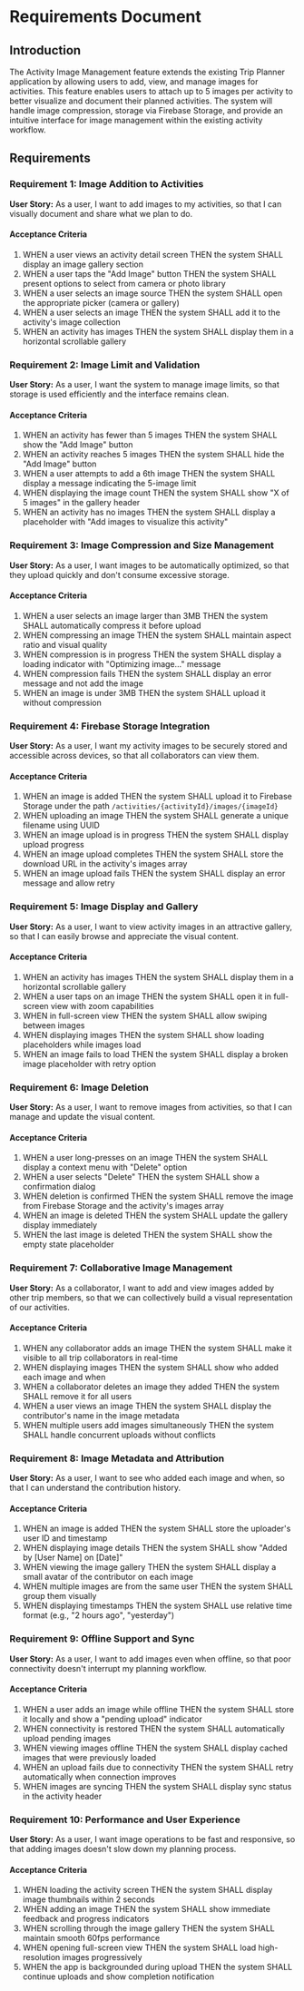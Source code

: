 # Requirements Document

## Introduction

The Activity Image Management feature extends the existing Trip Planner application by allowing users to add, view, and manage images for activities. This feature enables users to attach up to 5 images per activity to better visualize and document their planned activities. The system will handle image compression, storage via Firebase Storage, and provide an intuitive interface for image management within the existing activity workflow.

## Requirements

### Requirement 1: Image Addition to Activities

**User Story:** As a user, I want to add images to my activities, so that I can visually document and share what we plan to do.

#### Acceptance Criteria

1. WHEN a user views an activity detail screen THEN the system SHALL display an image gallery section
2. WHEN a user taps the "Add Image" button THEN the system SHALL present options to select from camera or photo library
3. WHEN a user selects an image source THEN the system SHALL open the appropriate picker (camera or gallery)
4. WHEN a user selects an image THEN the system SHALL add it to the activity's image collection
5. WHEN an activity has images THEN the system SHALL display them in a horizontal scrollable gallery

### Requirement 2: Image Limit and Validation

**User Story:** As a user, I want the system to manage image limits, so that storage is used efficiently and the interface remains clean.

#### Acceptance Criteria

1. WHEN an activity has fewer than 5 images THEN the system SHALL show the "Add Image" button
2. WHEN an activity reaches 5 images THEN the system SHALL hide the "Add Image" button
3. WHEN a user attempts to add a 6th image THEN the system SHALL display a message indicating the 5-image limit
4. WHEN displaying the image count THEN the system SHALL show "X of 5 images" in the gallery header
5. WHEN an activity has no images THEN the system SHALL display a placeholder with "Add images to visualize this activity"

### Requirement 3: Image Compression and Size Management

**User Story:** As a user, I want images to be automatically optimized, so that they upload quickly and don't consume excessive storage.

#### Acceptance Criteria

1. WHEN a user selects an image larger than 3MB THEN the system SHALL automatically compress it before upload
2. WHEN compressing an image THEN the system SHALL maintain aspect ratio and visual quality
3. WHEN compression is in progress THEN the system SHALL display a loading indicator with "Optimizing image..." message
4. WHEN compression fails THEN the system SHALL display an error message and not add the image
5. WHEN an image is under 3MB THEN the system SHALL upload it without compression

### Requirement 4: Firebase Storage Integration

**User Story:** As a user, I want my activity images to be securely stored and accessible across devices, so that all collaborators can view them.

#### Acceptance Criteria

1. WHEN an image is added THEN the system SHALL upload it to Firebase Storage under the path `/activities/{activityId}/images/{imageId}`
2. WHEN uploading an image THEN the system SHALL generate a unique filename using UUID
3. WHEN an image upload is in progress THEN the system SHALL display upload progress
4. WHEN an image upload completes THEN the system SHALL store the download URL in the activity's images array
5. WHEN an image upload fails THEN the system SHALL display an error message and allow retry

### Requirement 5: Image Display and Gallery

**User Story:** As a user, I want to view activity images in an attractive gallery, so that I can easily browse and appreciate the visual content.

#### Acceptance Criteria

1. WHEN an activity has images THEN the system SHALL display them in a horizontal scrollable gallery
2. WHEN a user taps on an image THEN the system SHALL open it in full-screen view with zoom capabilities
3. WHEN in full-screen view THEN the system SHALL allow swiping between images
4. WHEN displaying images THEN the system SHALL show loading placeholders while images load
5. WHEN an image fails to load THEN the system SHALL display a broken image placeholder with retry option

### Requirement 6: Image Deletion

**User Story:** As a user, I want to remove images from activities, so that I can manage and update the visual content.

#### Acceptance Criteria

1. WHEN a user long-presses on an image THEN the system SHALL display a context menu with "Delete" option
2. WHEN a user selects "Delete" THEN the system SHALL show a confirmation dialog
3. WHEN deletion is confirmed THEN the system SHALL remove the image from Firebase Storage and the activity's images array
4. WHEN an image is deleted THEN the system SHALL update the gallery display immediately
5. WHEN the last image is deleted THEN the system SHALL show the empty state placeholder

### Requirement 7: Collaborative Image Management

**User Story:** As a collaborator, I want to add and view images added by other trip members, so that we can collectively build a visual representation of our activities.

#### Acceptance Criteria

1. WHEN any collaborator adds an image THEN the system SHALL make it visible to all trip collaborators in real-time
2. WHEN displaying images THEN the system SHALL show who added each image and when
3. WHEN a collaborator deletes an image they added THEN the system SHALL remove it for all users
4. WHEN a user views an image THEN the system SHALL display the contributor's name in the image metadata
5. WHEN multiple users add images simultaneously THEN the system SHALL handle concurrent uploads without conflicts

### Requirement 8: Image Metadata and Attribution

**User Story:** As a user, I want to see who added each image and when, so that I can understand the contribution history.

#### Acceptance Criteria

1. WHEN an image is added THEN the system SHALL store the uploader's user ID and timestamp
2. WHEN displaying image details THEN the system SHALL show "Added by [User Name] on [Date]"
3. WHEN viewing the image gallery THEN the system SHALL display a small avatar of the contributor on each image
4. WHEN multiple images are from the same user THEN the system SHALL group them visually
5. WHEN displaying timestamps THEN the system SHALL use relative time format (e.g., "2 hours ago", "yesterday")

### Requirement 9: Offline Support and Sync

**User Story:** As a user, I want to add images even when offline, so that poor connectivity doesn't interrupt my planning workflow.

#### Acceptance Criteria

1. WHEN a user adds an image while offline THEN the system SHALL store it locally and show a "pending upload" indicator
2. WHEN connectivity is restored THEN the system SHALL automatically upload pending images
3. WHEN viewing images offline THEN the system SHALL display cached images that were previously loaded
4. WHEN an upload fails due to connectivity THEN the system SHALL retry automatically when connection improves
5. WHEN images are syncing THEN the system SHALL display sync status in the activity header

### Requirement 10: Performance and User Experience

**User Story:** As a user, I want image operations to be fast and responsive, so that adding images doesn't slow down my planning process.

#### Acceptance Criteria

1. WHEN loading the activity screen THEN the system SHALL display image thumbnails within 2 seconds
2. WHEN adding an image THEN the system SHALL show immediate feedback and progress indicators
3. WHEN scrolling through the image gallery THEN the system SHALL maintain smooth 60fps performance
4. WHEN opening full-screen view THEN the system SHALL load high-resolution images progressively
5. WHEN the app is backgrounded during upload THEN the system SHALL continue uploads and show completion notification